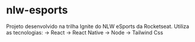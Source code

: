 # nlw-esports
Projeto desenvolvido na trilha Ignite do NLW eSports da Rocketseat.
Utiliza as tecnologias:
-> React
-> React Native
-> Node
-> Tailwind Css
